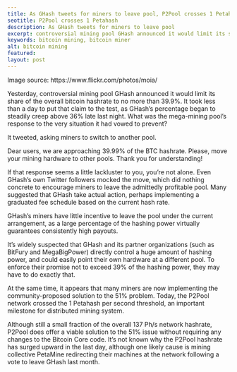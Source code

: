 ```yaml
---
title: As GHash tweets for miners to leave pool, P2Pool crosses 1 Petahash
seotitle: P2Pool crosses 1 Petahash
description: As GHash tweets for miners to leave pool
excerpt: controversial mining pool GHash announced it would limit its share of the overall bitcoin 
keywords: bitcoin mining, bitcoin miner
alt: bitcoin mining
featured: 
layout: post
---
```


<p>Image source: https://www.flickr.com/photos/moia/

<p>Yesterday, controversial mining pool GHash announced it would limit its share of the overall bitcoin hashrate to no more than 39.9%. It took less than a day to put that claim to the test, as GHash’s percentage began to steadily creep above 36% late last night. What was the mega-mining pool’s response to the very situation it had vowed to prevent?<p>

<p>It tweeted, asking miners to switch to another pool.<p>

<p>Dear users, we are approaching 39.99% of the BTC hashrate. Please, move your mining hardware to other pools. Thank you for understanding!<p>

<p>If that response seems a little lackluster to you, you’re not alone. Even GHash’s own Twitter followers mocked the move, which did nothing concrete to encourage miners to leave the admittedly profitable pool. Many suggested that GHash take actual action, perhaps implementing a graduated fee schedule based on the current hash rate.<p>

<p>GHash’s miners have little incentive to leave the pool under the current arrangement, as a large percentage of the hashing power virtually guarantees consistently high payouts. <p>

<p>It’s widely suspected that GHash and its partner organizations (such as BitFury and MegaBigPower) directly control a huge amount of hashing power, and could easily point their own hardware at a different pool. To enforce their promise not to exceed 39% of the hashing power, they may have to do exactly that.<p>

<p>At the same time, it appears that many miners are now implementing the community-proposed solution to the 51% problem. Today, the  P2Pool network crossed the 1 Petahash per second threshold, an important milestone for distributed mining system. <p>

<p>Although still a small fraction of the overall 137 Ph/s network hashrate, P2Pool does offer a viable solution to the 51% issue without requiring any changes to the Bitcoin Core code. It’s not known why the P2Pool hashrate has surged upward in the last day, although one likely cause is mining collective PetaMine redirecting their machines at the network following a vote to leave GHash last month.<p>
